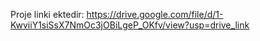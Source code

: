 Proje linki ektedir:
https://drive.google.com/file/d/1-KwviiY1siSsX7NmOc3jOBiLgeP_OKfv/view?usp=drive_link
